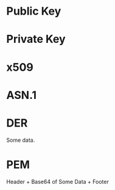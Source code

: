 # Public Key

# Private Key

# x509

# ASN.1

# DER
Some data.

# PEM
Header + Base64 of Some Data + Footer
